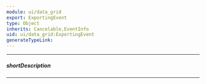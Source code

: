 ```yaml
---
module: ui/data_grid
export: ExportingEvent
type: Object
inherits: Cancelable,EventInfo
uid: ui/data_grid:ExportingEvent
generateTypeLink: 
---
```

---
##### shortDescription
<!-- Description goes here -->

---
<!-- Description goes here -->